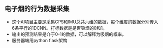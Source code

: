 ## 电子烟的行为数据采集
- 这个AI项目主要是采集GPS和IMU总共六维的数据，每个维度的数据分别传入6条平行的1DCNN。打标数据是是否吸烟的0和1。
- 输出的预测结果是介于0-1的数据，可以解释为吸烟的概率。
- 服务器端用python flask架构
